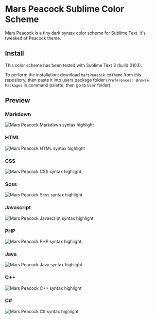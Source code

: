 # Mars Peacock Sublime Color Scheme

Mars Peacock is a tiny dark syntax color scheme for Sublime Text. It's tweaked of Peacock theme.

## Install

This color scheme has been tested with Sublime Text 3 (build 3103).

To perform the installation: download `MarsPeacock.tmTheme` from this repository, then paste it into users package folder (`Preferences: Browse Packages` in command palette, then go to `User` folder).

## Preview

### Markdown

![Mars Peacock Markdown syntax highlight](README.img/preview-markdown.png)

### HTML

![Mars Peacock HTML syntax highlight](README.img/preview-html.png)

### CSS

![Mars Peacock CSS syntax highlight](README.img/preview-css.png)

### Scss

![Mars Peacock Scss syntax highlight](README.img/preview-scss.png)

### Javascript

![Mars Peacock Javascript syntax highlight](README.img/preview-javascript.png)

### PHP

![Mars Peacock PHP syntax highlight](README.img/preview-php.png)

### Java

![Mars Peacock Java syntax highlight](README.img/preview-java.png)

### C++

![Mars Peacock C++ syntax highlight](README.img/preview-cpp.png)

### C#

![Mars Peacock C# syntax highlight](README.img/preview-cs.png)
